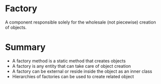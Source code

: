# Factory

A component responsible solely for the wholesale (not piecewise) creation of objects.

# Summary

- A factory method is a static method that creates objects
- A factory is any entity that can take care of object creation
- A factory can be external or reside inside the object as an inner class
- Hierarchies of factories can be used to create related object
